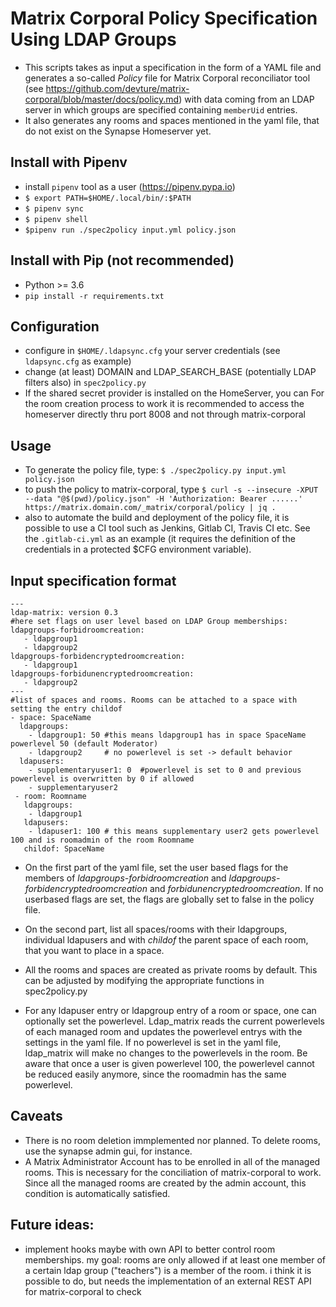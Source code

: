 # Matrix Corporal Policy Specification Using LDAP Groups
 
* This scripts takes as input a specification in the form of a YAML file  and generates a so-called *Policy* file for Matrix Corporal reconciliator tool (see https://github.com/devture/matrix-corporal/blob/master/docs/policy.md) with data coming from an LDAP server in which groups are specified containing `memberUid` entries.
* It also generates any rooms and spaces mentioned in the yaml file, that do not exist on the Synapse Homeserver yet.


## Install with Pipenv

* install `pipenv` tool as a user (https://pipenv.pypa.io)
* `$ export PATH=$HOME/.local/bin/:$PATH`
* `$ pipenv sync`
* `$ pipenv shell`
* `$pipenv run ./spec2policy input.yml policy.json`

## Install with Pip (not recommended)

* Python >= 3.6
* `pip install -r requirements.txt`


## Configuration
   * configure in `$HOME/.ldapsync.cfg` your server credentials (see `ldapsync.cfg` as example)
   * change (at least) DOMAIN and LDAP_SEARCH_BASE (potentially LDAP filters also) in `spec2policy.py`
   * If the shared secret provider is installed on the HomeServer, you can
     For the room creation process to work it is recommended to access the homeserver directly thru port 8008 and not through matrix-corporal
## Usage
*  To generate the policy file, type: `$ ./spec2policy.py input.yml policy.json`
*  to push the policy to matrix-corporal, type `$ curl -s --insecure -XPUT --data "@$(pwd)/policy.json" -H 'Authorization: Bearer ......' https://matrix.domain.com/_matrix/corporal/policy | jq .`
* also to automate the build and deployment of the policy file, it is possible to use a CI tool such as Jenkins, Gitlab CI, Travis CI etc. See the `.gitlab-ci.yml` as an example (it requires the definition of the credentials in a protected $CFG environment variable).

## Input specification format

~~~
---
ldap-matrix: version 0.3 
#here set flags on user level based on LDAP Group memberships:
ldapgroups-forbidroomcreation:
   - ldapgroup1
   - ldapgroup2
ldapgroups-forbidencryptedroomcreation:
   - ldapgroup1
ldapgroups-forbidunencryptedroomcreation:
   - ldapgroup2
---
#list of spaces and rooms. Rooms can be attached to a space with setting the entry childof
- space: SpaceName
  ldapgroups:
    - ldapgroup1: 50 #this means ldapgroup1 has in space SpaceName powerlevel 50 (default Moderator)
    - ldapgroup2     # no powerlevel is set -> default behavior
  ldapusers:
    - supplementaryuser1: 0  #powerlevel is set to 0 and previous powerlevel is overwritten by 0 if allowed
    - supplementaryuser2
 - room: Roomname
   ldapgroups:
    - ldapgroup1
   ldapusers:
    - ldapuser1: 100 # this means supplementary user2 gets powerlevel 100 and is roomadmin of the room Roomname
   childof: SpaceName 
~~~

* On the first part of the yaml file, set the user based flags for the members of *ldapgroups-forbidroomcreation* and *ldapgroups-forbidencryptedroomcreation* and *forbidunencryptedroomcreation*. 
If no userbased flags are set, the flags are globally set to false in the policy file. 

* On the second part, list all spaces/rooms with their ldapgroups, individual ldapusers and with *childof* the parent space of each room, that you want to place in a space. 
* All the rooms and spaces are created as private rooms by default. This can be adjusted by modifying the appropriate functions in spec2policy.py 
* For any ldapuser entry or ldapgroup entry of a room or space, one can optionally set the powerlevel.
Ldap_matrix reads the current powerlevels of each managed room and updates the powerlevel entrys with the settings in the yaml file.
If no powerlevel is set in the yaml file, ldap_matrix will make no changes to the powerlevels in the room. Be aware that once a user is given powerlevel 100, the powerlevel cannot be reduced easily anymore, since the roomadmin has the same powerlevel. 


## Caveats

* There is no room deletion immplemented nor planned. To delete rooms, use the synapse admin gui, for instance.
* A Matrix Administrator Account has to be enrolled in all of the managed rooms.
 This is necessary for the conciliation of matrix-corporal to work. Since all the managed rooms are created by the admin account, this condition is automatically satisfied.

## Future ideas:
* implement hooks maybe with own API to better control room memberships.
my goal: rooms are only allowed if at least one member of a certain ldap group ("teachers") is a member of the room.
i think it is possible to do, but needs the implementation of an external REST API for matrix-corporal to check


